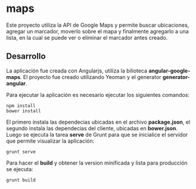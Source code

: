 # maps

Este proyecto utiliza la API de Google Maps y permite buscar ubicaciones, agregar un marcador, moverlo sobre el mapa y finalmente agregarlo a una lista, en la cual se puede ver o eliminar el marcador antes creado.

## Desarrollo

La aplicación fue creada con Angularjs, utiliza la bilioteca **angular-google-maps**. El proyecto fue creado utilizando Yeoman y el generator **generator-angular**.

Para ejecutar la aplicación es necesario ejecutar los siguientes comandos:

	npm install
	bower install
	
El primero instala las dependecias ubicadas en el archivo **package.json**, el segundo instala las dependecias del cliente, ubicadas en **bower.json**. Luego se ejecuta la tarea **serve** de Grunt para que se inicialice el servidor que permite visualizar la aplicación:

	grunt serve

Para hacer el **build** y obtener la version minificada y lista para producción se ejecuta:

	grunt build

